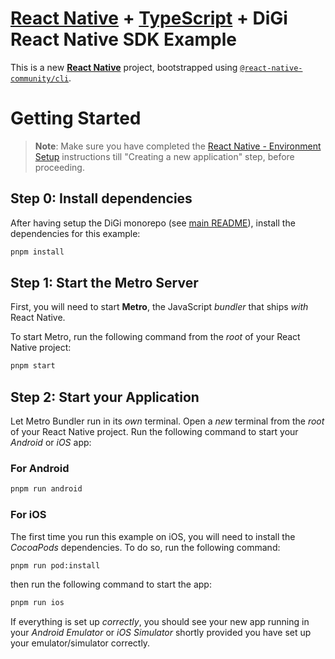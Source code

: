 # [React Native](https://reactnative.dev/) + [TypeScript](https://www.typescriptlang.org/) + DiGi React Native SDK Example

This is a new [**React Native**](https://reactnative.dev) project, bootstrapped using [`@react-native-community/cli`](https://github.com/react-native-community/cli).

# Getting Started

> **Note**: Make sure you have completed the [React Native - Environment Setup](https://reactnative.dev/docs/environment-setup) instructions till "Creating a new application" step, before proceeding.

## Step 0: Install dependencies

After having setup the DiGi monorepo (see [main README](../../README.md#setup)), install the dependencies for this example:

```bash
pnpm install
```

## Step 1: Start the Metro Server

First, you will need to start **Metro**, the JavaScript _bundler_ that ships _with_ React Native.

To start Metro, run the following command from the _root_ of your React Native project:

```bash
pnpm start
```

## Step 2: Start your Application

Let Metro Bundler run in its _own_ terminal. Open a _new_ terminal from the _root_ of your React Native project. Run the following command to start your _Android_ or _iOS_ app:

### For Android

```bash
pnpm run android
```

### For iOS

The first time you run this example on iOS, you will need to install the _CocoaPods_ dependencies. To do so, run the following command:

```bash
pnpm run pod:install
```

then run the following command to start the app:

```bash
pnpm run ios
```

If everything is set up _correctly_, you should see your new app running in your _Android Emulator_ or _iOS Simulator_ shortly provided you have set up your emulator/simulator correctly.
